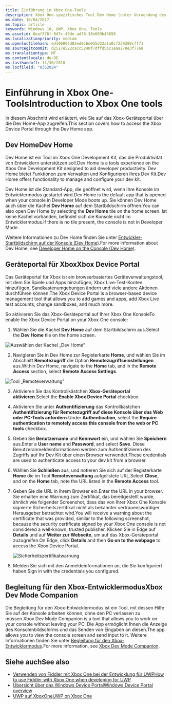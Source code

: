 ```yaml
---
title: Einführung in Xbox One-Tools
description: Xbox One-spezifisches Tool Dev Home (unter Verwendung des Windows Device Portal).
ms.date: 10/04/2017
ms.topic: article
keywords: Windows 10, UWP, Xbox One, Tools
ms.assetid: 6eaf376f-0d7c-49de-ad78-38e689b43658
ms.localizationpriority: medium
ms.openlocfilehash: ed106095d83ed0c6e055d22a1a0cf229380cff71
ms.sourcegitcommit: d2517e522cacc5240f7dffd5bc1eaa278e3f7768
ms.translationtype: MT
ms.contentlocale: de-DE
ms.lasthandoff: 11/30/2018
ms.locfileid: "8352024"
---
```

# <a name="introduction-to-xbox-one-tools"></a><span data-ttu-id="e658f-104">Einführung in Xbox One-Tools</span><span class="sxs-lookup"><span data-stu-id="e658f-104">Introduction to Xbox One tools</span></span>

<span data-ttu-id="e658f-105">In diesem Abschnitt wird erläutert, wie Sie auf das Xbox-Geräteportal über die Dev Home-App zugreifen.</span><span class="sxs-lookup"><span data-stu-id="e658f-105">This section covers how to access the Xbox Device Portal through the Dev Home app.</span></span>

## <a name="dev-home"></a><span data-ttu-id="e658f-106">Dev Home</span><span class="sxs-lookup"><span data-stu-id="e658f-106">Dev Home</span></span>

<span data-ttu-id="e658f-107">Dev Home ist ein Tool im Xbox One Development Kit, das die Produktivität von Entwicklern unterstützen soll.</span><span class="sxs-lookup"><span data-stu-id="e658f-107">Dev Home is a tools experience on the Xbox One Development Kit designed to aid developer productivity.</span></span> <span data-ttu-id="e658f-108">Dev Home bietet Funktionen zum Verwalten und Konfigurieren Ihres Dev Kit.</span><span class="sxs-lookup"><span data-stu-id="e658f-108">Dev Home offers functionality to manage and configure your dev kit.</span></span>

<span data-ttu-id="e658f-109">Dev Home ist die Standard-App, die geöffnet wird, wenn Ihre Konsole im Entwicklermodus gestartet wird.</span><span class="sxs-lookup"><span data-stu-id="e658f-109">Dev Home is the default app that is opened when your console in Developer Mode boots up.</span></span> <span data-ttu-id="e658f-110">Sie können Dev Home auch über die Kachel **Dev Home** auf dem Startbildschirm öffnen.</span><span class="sxs-lookup"><span data-stu-id="e658f-110">You can also open Dev Home by selecting the **Dev Home** tile on the home screen.</span></span> <span data-ttu-id="e658f-111">Ist keine Kachel vorhanden, befindet sich die Konsole nicht im Entwicklermodus.</span><span class="sxs-lookup"><span data-stu-id="e658f-111">If there is no tile present, the console is not in Developer Mode.</span></span>

<span data-ttu-id="e658f-112">Weitere Informationen zu Dev Home finden Sie unter [Entwickler-Startbildschirm auf der Konsole (Dev Home)](dev-home.md).</span><span class="sxs-lookup"><span data-stu-id="e658f-112">For more information about Dev Home, see [Developer Home on the Console (Dev Home)](dev-home.md).</span></span>

## <a name="xbox-device-portal"></a><span data-ttu-id="e658f-113">Geräteportal für Xbox</span><span class="sxs-lookup"><span data-stu-id="e658f-113">Xbox Device Portal</span></span>
<span data-ttu-id="e658f-114">Das Geräteportal für Xbox ist ein browserbasiertes Geräteverwaltungstool, mit dem Sie Spiele und Apps hinzufügen, Xbox Live-Test-Konten hinzufügen, Sandkastenumgebungen ändern und viele andere Aktionen durchführen können.</span><span class="sxs-lookup"><span data-stu-id="e658f-114">The Xbox Device Portal is a browser-based device management tool that allows you to add games and apps, add Xbox Live test accounts, change sandboxes, and much more.</span></span>

<span data-ttu-id="e658f-115">So aktivieren Sie das Xbox-Geräteportal auf Ihrer Xbox One Konsole</span><span class="sxs-lookup"><span data-stu-id="e658f-115">To enable the Xbox Device Portal on your Xbox One console:</span></span>

1. <span data-ttu-id="e658f-116">Wählen Sie die Kachel **Dev Home** auf dem Startbildschirm aus.</span><span class="sxs-lookup"><span data-stu-id="e658f-116">Select the **Dev Home** tile on the home screen.</span></span>

  ![Auswählen der Kachel „Dev Home“](images/introduction-to-xbox-one-tools-1.png)

2. <span data-ttu-id="e658f-118">Navigieren Sie in Dev Home zur Registerkarte **Home**, und wählen Sie im Abschnitt **Remotezugriff** die Option **Remotezugriffseinstellungen** aus.</span><span class="sxs-lookup"><span data-stu-id="e658f-118">Within Dev Home, navigate to the **Home** tab, and in the **Remote Access** section, select **Remote Access Settings**.</span></span>

  ![Tool „Remoteverwaltung"](images/introduction-to-xbox-one-tools-2.png)

3. <span data-ttu-id="e658f-120">Aktivieren Sie das Kontrollkästchen **Xbox-Geräteportal aktivieren**.</span><span class="sxs-lookup"><span data-stu-id="e658f-120">Select the **Enable Xbox Device Portal** checkbox.</span></span>

4. <span data-ttu-id="e658f-121">Aktivieren Sie unter **Authentifizierung** das Kontrollkästchen **Authentifizierung für Remotezugriff auf diese Konsole über das Web oder PC-Tools anfordern**.</span><span class="sxs-lookup"><span data-stu-id="e658f-121">Under **Authentication**, select the **Require authentication to remotely access this console from the web or PC tools** checkbox.</span></span>

5. <span data-ttu-id="e658f-122">Geben Sie **Benutzername** und __Kennwort__ ein, und wählen Sie **Speichern** aus.</span><span class="sxs-lookup"><span data-stu-id="e658f-122">Enter a **User name** and __Password__, and select **Save**.</span></span> <span data-ttu-id="e658f-123">Diese Benutzeranmeldeinformationen werden zum Authentifizieren des Zugriffs auf Ihr Dev Kit über einen Browser verwendet.</span><span class="sxs-lookup"><span data-stu-id="e658f-123">These credentials are used to authenticate access to your dev kit from a browser.</span></span>

6. <span data-ttu-id="e658f-124">Wählen Sie **Schließen** aus, und notieren Sie sich auf der Registerkarte **Home** die im Tool **Remoteverwaltung** aufgelistete URL.</span><span class="sxs-lookup"><span data-stu-id="e658f-124">Select **Close**, and on the **Home** tab, note the URL listed in the **Remote Access** tool.</span></span>

7. <span data-ttu-id="e658f-125">Geben Sie die URL in Ihrem Browser ein.</span><span class="sxs-lookup"><span data-stu-id="e658f-125">Enter the URL in your browser.</span></span> <span data-ttu-id="e658f-126">Sie erhalten eine Warnung zum Zertifikat, das bereitgestellt wurde, ähnlich wie folgender Screenshot, dass das von Ihrer Xbox One Konsole signierte Sicherheitszertifikat nicht als bekannter vertrauenswürdiger Herausgeber betrachtet wird.</span><span class="sxs-lookup"><span data-stu-id="e658f-126">You will receive a warning about the certificate that was provided, similar to the following screenshot, because the security certificate signed by your Xbox One console is not considered a well-known, trusted publisher.</span></span> <span data-ttu-id="e658f-127">Klicken Sie in Edge auf **Details** und auf **Weiter zur Webseite**, um auf das Xbox-Geräteportal zuzugreifen.</span><span class="sxs-lookup"><span data-stu-id="e658f-127">On Edge, click **Details** and then **Go on to the webpage** to access the Xbox Device Portal.</span></span>

    ![Sicherheitszertifikatwarnung](images/introduction-to-xbox-one-tools-3.png)

8. <span data-ttu-id="e658f-129">Melden Sie sich mit den Anmeldeinformationen an, die Sie konfiguriert haben.</span><span class="sxs-lookup"><span data-stu-id="e658f-129">Sign in with the credentials you configured.</span></span>

## <a name="xbox-dev-mode-companion"></a><span data-ttu-id="e658f-130">Begleitung für den Xbox-Entwicklermodus</span><span class="sxs-lookup"><span data-stu-id="e658f-130">Xbox Dev Mode Companion</span></span>
<span data-ttu-id="e658f-131">Die Begleitung für den Xbox-Entwicklermodus ist ein Tool, mit dessen Hilfe Sie auf der Konsole arbeiten können, ohne den PC verlassen zu müssen.</span><span class="sxs-lookup"><span data-stu-id="e658f-131">Xbox Dev Mode Companion is a tool that allows you to work on your console without leaving your PC.</span></span> <span data-ttu-id="e658f-132">Die App ermöglicht Ihnen die Anzeige des Konsolenbildschirms und das Senden von Eingaben an diesen.</span><span class="sxs-lookup"><span data-stu-id="e658f-132">The app allows you to view the console screen and send input to it.</span></span> <span data-ttu-id="e658f-133">Weitere Informationen finden Sie unter [Begleitung für den Xbox-Entwicklermodus](xbox-dev-mode-companion.md).</span><span class="sxs-lookup"><span data-stu-id="e658f-133">For more information, see [Xbox Dev Mode Companion](xbox-dev-mode-companion.md).</span></span>

## <a name="see-also"></a><span data-ttu-id="e658f-134">Siehe auch</span><span class="sxs-lookup"><span data-stu-id="e658f-134">See also</span></span>
- [<span data-ttu-id="e658f-135">Verwenden von Fiddler mit Xbox One bei der Entwicklung für UWP</span><span class="sxs-lookup"><span data-stu-id="e658f-135">How to use Fiddler with Xbox One when developing for UWP</span></span>](uwp-fiddler.md)
- [<span data-ttu-id="e658f-136">Übersicht über das Windows Device Portal</span><span class="sxs-lookup"><span data-stu-id="e658f-136">Windows Device Portal overview</span></span>](../debug-test-perf/device-portal.md)
- [<span data-ttu-id="e658f-137">UWP auf XboxOne</span><span class="sxs-lookup"><span data-stu-id="e658f-137">UWP on Xbox One</span></span>](index.md)